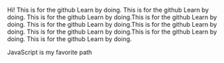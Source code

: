 Hi!
This is for the github Learn by doing.
This is for the github Learn by doing.
This is for the github Learn by doing.This is for the github Learn by doing.
This is for the github Learn by doing.This is for the github Learn by doing.
This is for the github Learn by doing.This is for the github Learn by doing.
This is for the github Learn by doing.

JavaScript is my  favorite path


